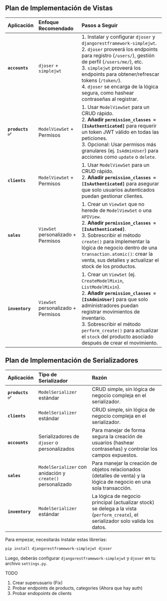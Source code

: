 
## Plan de Implementación de Vistas

| Aplicación | Enfoque Recomendado | Pasos a Seguir |
| :--- | :--- | :--- |
| **`accounts`** | `djoser` + `simplejwt` | 1. Instalar y configurar `djoser` y `djangorestframework-simplejwt`.<br>2. `djoser` proveerá los endpoints para registro (`/users/`), gestión de perfil (`/users/me/`), etc.<br>3. `simplejwt` proveerá los endpoints para obtener/refrescar tokens (`/token/`).<br>4. `djoser` se encarga de la lógica segura, como hashear contraseñas al registrar. |
| **`products ✅`** | `ModelViewSet` + Permisos | 1. Usar `ModelViewSet` para un CRUD rápido.<br>2. **Añadir `permission_classes = [IsAuthenticated]`** para requerir un token JWT válido en todas las peticiones.<br>3. Opcional: Usar permisos más granulares (ej. `IsAdminUser`) para acciones como `update` o `delete`. |
| **`clients`** | `ModelViewSet` + Permisos | 1. Usar `ModelViewSet` para un CRUD rápido.<br>2. **Añadir `permission_classes = [IsAuthenticated]`** para asegurar que solo usuarios autenticados puedan gestionar clientes. |
| **`sales`** | `ViewSet` personalizado + Permisos | 1. Crear un `ViewSet` que no herede de `ModelViewSet` o una `APIView`.<br>2. **Añadir `permission_classes = [IsAuthenticated]`**.<br>3. Sobrescribir el método `create()` para implementar la lógica de negocio dentro de una `transaction.atomic()`: crear la venta, sus detalles y actualizar el stock de los productos. |
| **`inventory`** | `ViewSet` personalizado + Permisos | 1. Crear un `ViewSet` (ej. `CreateModelMixin`, `ListModelMixin`).<br>2. **Añadir `permission_classes = [IsAdminUser]`** para que solo administradores puedan registrar movimientos de inventario.<br>3. Sobrescribir el método `perform_create()` para actualizar el `stock` del producto asociado después de crear el movimiento. |

## Plan de Implementación de Serializadores

| Aplicación | Tipo de Serializador | Razón |
| :--- | :--- | :--- |
| **`products ✅`** | `ModelSerializer` estándar | CRUD simple, sin lógica de negocio compleja en el serializador. |
| **`clients`** | `ModelSerializer` estándar | CRUD simple, sin lógica de negocio compleja en el serializador. |
| **`accounts`** | Serializadores de `djoser` o personalizados | Para manejar de forma segura la creación de usuarios (hashear contraseñas) y controlar los campos expuestos. |
| **`sales`** | `ModelSerializer` con anidación y `create()` personalizado | Para manejar la creación de objetos relacionados (detalles de venta) y la lógica de negocio en una sola transacción. |
| **`inventory`** | `ModelSerializer` estándar | La lógica de negocio principal (actualizar stock) se delega a la vista (`perform_create`), el serializador solo valida los datos. |


Para empezar, necesitarás instalar estas librerías:

```bash
pip install djangorestframework-simplejwt djoser
```

Luego, deberás configurar `djangorestframework-simplejwt` y `djoser` en tu archivo `settings.py`.

TODO

1. Crear superusuario (Fix)
2. Probar endpoints de products, categories (Ahora que hay auth)
3. Probar endopoints de clients